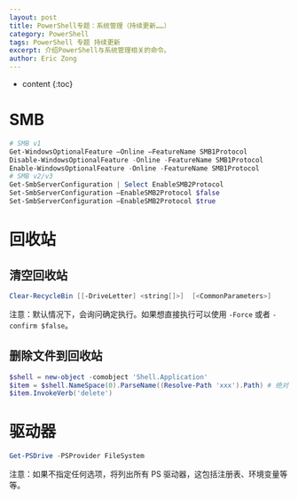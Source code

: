 ```yaml
---
layout: post
title: PowerShell专题：系统管理（持续更新……）
category: PowerShell
tags: PowerShell 专题 持续更新
excerpt: 介绍PowerShell与系统管理相关的命令。
author: Eric Zong
---
```


* content
{:toc}
# SMB

```powershell
# SMB v1
Get-WindowsOptionalFeature –Online –FeatureName SMB1Protocol
Disable-WindowsOptionalFeature -Online -FeatureName SMB1Protocol
Enable-WindowsOptionalFeature -Online -FeatureName SMB1Protocol
# SMB v2/v3
Get-SmbServerConfiguration | Select EnableSMB2Protocol
Set-SmbServerConfiguration –EnableSMB2Protocol $false
Set-SmbServerConfiguration –EnableSMB2Protocol $true
```

# 回收站

## 清空回收站

```powershell
Clear-RecycleBin [[-DriveLetter] <string[]>]  [<CommonParameters>]
```

注意：默认情况下，会询问确定执行。如果想直接执行可以使用 `-Force` 或者 `-confirm $false`。

## 删除文件到回收站

```powershell
$shell = new-object -comobject 'Shell.Application'
$item = $shell.NameSpace(0).ParseName((Resolve-Path 'xxx').Path) # 绝对路径
$item.InvokeVerb('delete')
```

# 驱动器

```powershell
Get-PSDrive -PSProvider FileSystem
```

注意：如果不指定任何选项，将列出所有 PS 驱动器，这包括注册表、环境变量等等。

